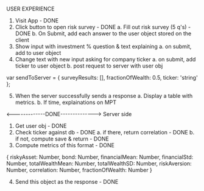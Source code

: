 USER EXPERIENCE

1. Visit App - DONE
2. Click button to open risk survey - DONE
  a. Fill out risk survey (5 q's) - DONE
  b. On Submit, add each answer to the user object stored on the client
3. Show input with investment % question & text explaining
  a. on submit, add to user object
4. Change text with new input asking for company ticker
  a. on submit, add ticker to user object
  b. post request to server with user obj

var sendToServer = {
  surveyResults: [],
  fractionOfWealth: 0.5,
  ticker: 'string'
};

5. When the server successfully sends a response
  a. Display a table with metrics.
  b. If time, explainations on MPT















<-------------DONE-------------->
Server side
1. Get user obj - DONE
2. Check ticker against db - DONE
  a. if there, return correlation - DONE
  b. if not, compute save & return - DONE
3. Compute metrics of this format - DONE

{
  riskyAsset: Number,
  bond: Number,
  financialMean: Number,
  financialStd: Number,
  totalWealthMean: Number,
  totalWealthSD: Number,
  riskAversion: Number,
  correlation: Number,
  fractionOfWealth: Number
}

4. Send this object as the response - DONE

